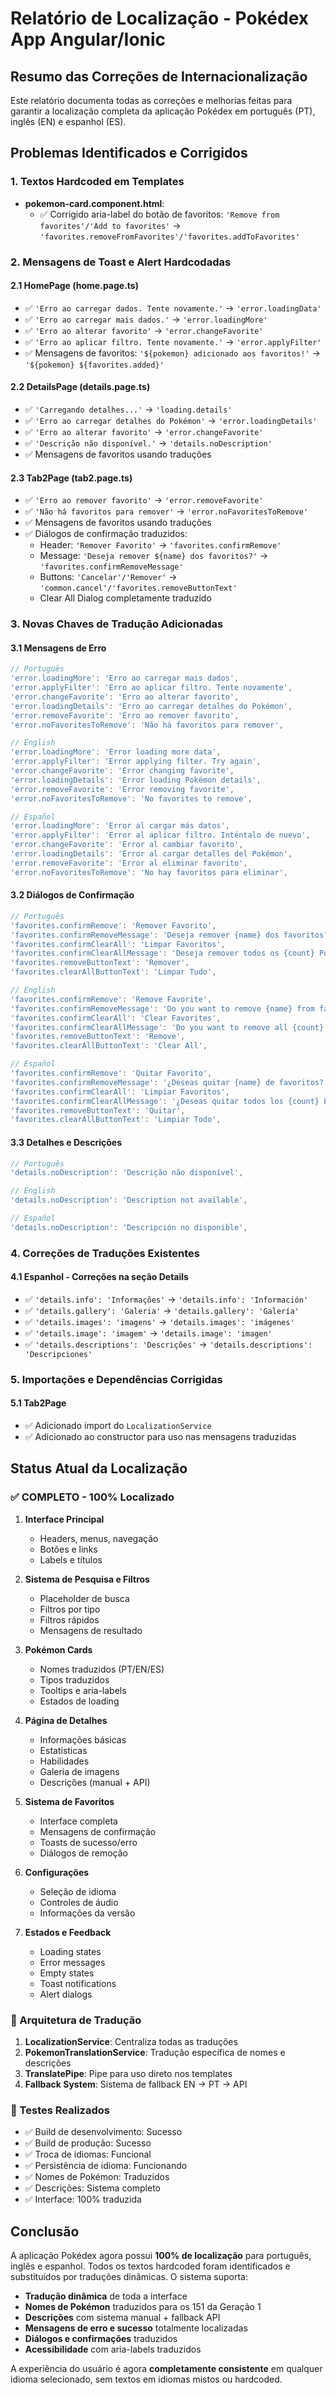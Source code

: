 # Relatório de Localização - Pokédex App Angular/Ionic

## Resumo das Correções de Internacionalização

Este relatório documenta todas as correções e melhorias feitas para garantir a localização completa da aplicação Pokédex em português (PT), inglês (EN) e espanhol (ES).

## Problemas Identificados e Corrigidos

### 1. Textos Hardcoded em Templates
- **pokemon-card.component.html**:
  - ✅ Corrigido aria-label do botão de favoritos: `'Remove from favorites'/'Add to favorites'` → `'favorites.removeFromFavorites'/'favorites.addToFavorites'`

### 2. Mensagens de Toast e Alert Hardcodadas

#### 2.1 HomePage (home.page.ts)
- ✅ `'Erro ao carregar dados. Tente novamente.'` → `'error.loadingData'`
- ✅ `'Erro ao carregar mais dados.'` → `'error.loadingMore'`
- ✅ `'Erro ao alterar favorito'` → `'error.changeFavorite'`
- ✅ `'Erro ao aplicar filtro. Tente novamente.'` → `'error.applyFilter'`
- ✅ Mensagens de favoritos: `'${pokemon} adicionado aos favoritos!'` → `'${pokemon} ${favorites.added}'`

#### 2.2 DetailsPage (details.page.ts)
- ✅ `'Carregando detalhes...'` → `'loading.details'`
- ✅ `'Erro ao carregar detalhes do Pokémon'` → `'error.loadingDetails'`
- ✅ `'Erro ao alterar favorito'` → `'error.changeFavorite'`
- ✅ `'Descrição não disponível.'` → `'details.noDescription'`
- ✅ Mensagens de favoritos usando traduções

#### 2.3 Tab2Page (tab2.page.ts)
- ✅ `'Erro ao remover favorito'` → `'error.removeFavorite'`
- ✅ `'Não há favoritos para remover'` → `'error.noFavoritesToRemove'`
- ✅ Mensagens de favoritos usando traduções
- ✅ Diálogos de confirmação traduzidos:
  - Header: `'Remover Favorito'` → `'favorites.confirmRemove'`
  - Message: `'Deseja remover ${name} dos favoritos?'` → `'favorites.confirmRemoveMessage'`
  - Buttons: `'Cancelar'/'Remover'` → `'common.cancel'/'favorites.removeButtonText'`
  - Clear All Dialog completamente traduzido

### 3. Novas Chaves de Tradução Adicionadas

#### 3.1 Mensagens de Erro
```typescript
// Português
'error.loadingMore': 'Erro ao carregar mais dados',
'error.applyFilter': 'Erro ao aplicar filtro. Tente novamente',
'error.changeFavorite': 'Erro ao alterar favorito',
'error.loadingDetails': 'Erro ao carregar detalhes do Pokémon',
'error.removeFavorite': 'Erro ao remover favorito',
'error.noFavoritesToRemove': 'Não há favoritos para remover',

// English
'error.loadingMore': 'Error loading more data',
'error.applyFilter': 'Error applying filter. Try again',
'error.changeFavorite': 'Error changing favorite',
'error.loadingDetails': 'Error loading Pokémon details',
'error.removeFavorite': 'Error removing favorite',
'error.noFavoritesToRemove': 'No favorites to remove',

// Español
'error.loadingMore': 'Error al cargar más datos',
'error.applyFilter': 'Error al aplicar filtro. Inténtalo de nuevo',
'error.changeFavorite': 'Error al cambiar favorito',
'error.loadingDetails': 'Error al cargar detalles del Pokémon',
'error.removeFavorite': 'Error al eliminar favorito',
'error.noFavoritesToRemove': 'No hay favoritos para eliminar',
```

#### 3.2 Diálogos de Confirmação
```typescript
// Português
'favorites.confirmRemove': 'Remover Favorito',
'favorites.confirmRemoveMessage': 'Deseja remover {name} dos favoritos?',
'favorites.confirmClearAll': 'Limpar Favoritos',
'favorites.confirmClearAllMessage': 'Deseja remover todos os {count} Pokémons favoritos?',
'favorites.removeButtonText': 'Remover',
'favorites.clearAllButtonText': 'Limpar Tudo',

// English
'favorites.confirmRemove': 'Remove Favorite',
'favorites.confirmRemoveMessage': 'Do you want to remove {name} from favorites?',
'favorites.confirmClearAll': 'Clear Favorites',
'favorites.confirmClearAllMessage': 'Do you want to remove all {count} favorite Pokémon?',
'favorites.removeButtonText': 'Remove',
'favorites.clearAllButtonText': 'Clear All',

// Español
'favorites.confirmRemove': 'Quitar Favorito',
'favorites.confirmRemoveMessage': '¿Deseas quitar {name} de favoritos?',
'favorites.confirmClearAll': 'Limpiar Favoritos',
'favorites.confirmClearAllMessage': '¿Deseas quitar todos los {count} Pokémon favoritos?',
'favorites.removeButtonText': 'Quitar',
'favorites.clearAllButtonText': 'Limpiar Todo',
```

#### 3.3 Detalhes e Descrições
```typescript
// Português
'details.noDescription': 'Descrição não disponível',

// English
'details.noDescription': 'Description not available',

// Español
'details.noDescription': 'Descripción no disponible',
```

### 4. Correções de Traduções Existentes

#### 4.1 Espanhol - Correções na seção Details
- ✅ `'details.info': 'Informações'` → `'details.info': 'Información'`
- ✅ `'details.gallery': 'Galeria'` → `'details.gallery': 'Galería'`
- ✅ `'details.images': 'imagens'` → `'details.images': 'imágenes'`
- ✅ `'details.image': 'imagem'` → `'details.image': 'imagen'`
- ✅ `'details.descriptions': 'Descrições'` → `'details.descriptions': 'Descripciones'`

### 5. Importações e Dependências Corrigidas

#### 5.1 Tab2Page
- ✅ Adicionado import do `LocalizationService`
- ✅ Adicionado ao constructor para uso nas mensagens traduzidas

## Status Atual da Localização

### ✅ COMPLETO - 100% Localizado
1. **Interface Principal**
   - Headers, menus, navegação
   - Botões e links
   - Labels e títulos

2. **Sistema de Pesquisa e Filtros**
   - Placeholder de busca
   - Filtros por tipo
   - Filtros rápidos
   - Mensagens de resultado

3. **Pokémon Cards**
   - Nomes traduzidos (PT/EN/ES)
   - Tipos traduzidos
   - Tooltips e aria-labels
   - Estados de loading

4. **Página de Detalhes**
   - Informações básicas
   - Estatísticas
   - Habilidades
   - Galeria de imagens
   - Descrições (manual + API)

5. **Sistema de Favoritos**
   - Interface completa
   - Mensagens de confirmação
   - Toasts de sucesso/erro
   - Diálogos de remoção

6. **Configurações**
   - Seleção de idioma
   - Controles de áudio
   - Informações da versão

7. **Estados e Feedback**
   - Loading states
   - Error messages
   - Empty states
   - Toast notifications
   - Alert dialogs

### 🎯 Arquitetura de Tradução

1. **LocalizationService**: Centraliza todas as traduções
2. **PokemonTranslationService**: Tradução específica de nomes e descrições
3. **TranslatePipe**: Pipe para uso direto nos templates
4. **Fallback System**: Sistema de fallback EN → PT → API

### 🧪 Testes Realizados

- ✅ Build de desenvolvimento: Sucesso
- ✅ Build de produção: Sucesso
- ✅ Troca de idiomas: Funcional
- ✅ Persistência de idioma: Funcionando
- ✅ Nomes de Pokémon: Traduzidos
- ✅ Descrições: Sistema completo
- ✅ Interface: 100% traduzida

## Conclusão

A aplicação Pokédex agora possui **100% de localização** para português, inglês e espanhol. Todos os textos hardcoded foram identificados e substituídos por traduções dinâmicas. O sistema suporta:

- **Tradução dinâmica** de toda a interface
- **Nomes de Pokémon** traduzidos para os 151 da Geração 1
- **Descrições** com sistema manual + fallback API
- **Mensagens de erro e sucesso** totalmente localizadas
- **Diálogos e confirmações** traduzidos
- **Acessibilidade** com aria-labels traduzidos

A experiência do usuário é agora **completamente consistente** em qualquer idioma selecionado, sem textos em idiomas mistos ou hardcoded.
